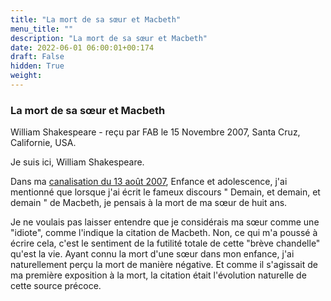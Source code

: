 ```yaml
---
title: "La mort de sa sœur et Macbeth"
menu_title: ""
description: "La mort de sa sœur et Macbeth"
date: 2022-06-01 06:00:01+00:174
draft: False
hidden: True
weight:
---
```

### La mort de sa sœur et Macbeth

William Shakespeare - reçu par FAB le 15 Novembre 2007, Santa Cruz, Californie, USA.

Je suis ici, William Shakespeare.

Dans ma [canalisation du 13 août 2007](/fr-contemporary-messages/fr-contemporary-messages-by-date-order/fr-contemporary-messages-2007/fr-2007-8-13-2-fab-william-shakespeare/), Enfance et adolescence, j'ai mentionné que lorsque j'ai écrit le fameux discours " Demain, et demain, et demain " de Macbeth, je pensais à la mort de ma sœur de huit ans.

Je ne voulais pas laisser entendre que je considérais ma sœur comme une "idiote", comme l'indique la citation de Macbeth. Non, ce qui m'a poussé à écrire cela, c'est le sentiment de la futilité totale de cette "brève chandelle" qu'est la vie. Ayant connu la mort d'une sœur dans mon enfance, j'ai naturellement perçu la mort de manière négative. Et comme il s'agissait de ma première exposition à la mort, la citation était l'évolution naturelle de cette source précoce.